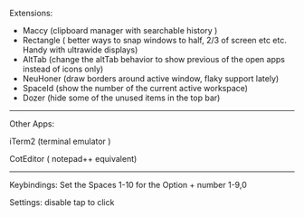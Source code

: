 Extensions:
- Maccy (clipboard manager with searchable history )
- Rectangle ( better ways to snap windows to half, 2/3 of screen etc etc. Handy with ultrawide displays)
- AltTab (change the altTab behavior to show previous of the open apps instead of icons only)
- NeuHoner (draw borders around active window, flaky support lately)
- SpaceId (show the number of the current active workspace)
- Dozer (hide some of the unused items in the top bar)


____
Other Apps:

iTerm2 (terminal emulator )

CotEditor ( notepad++ equivalent)

____
Keybindings:
Set the Spaces 1-10 for the Option + number 1-9,0

Settings:
disable tap to click


